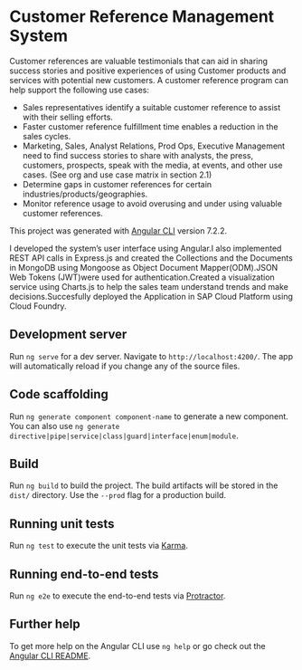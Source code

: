 # Customer Reference Management System
Customer references are valuable testimonials that can aid in sharing success stories and positive experiences of using Customer products and services with potential new customers.  A customer reference program can help support the following use cases:
* Sales representatives identify a suitable customer reference to assist with their selling efforts.
* Faster customer reference fulfillment time enables a reduction in the sales cycles.
* Marketing, Sales, Analyst Relations, Prod Ops, Executive Management need to find success stories to share with analysts,     the press, customers, prospects, speak with the media, at events, and other use cases. (See org and use case matrix in    section 2.1)
* Determine gaps in customer references for certain industries/products/geographies. 
* Monitor reference usage to avoid overusing and under using valuable customer references.

This project was generated with [Angular CLI](https://github.com/angular/angular-cli) version 7.2.2.

I developed the system’s user interface using Angular.I also implemented REST API calls in Express.js and created the Collections and the Documents in MongoDB using Mongoose as Object Document Mapper(ODM).JSON Web Tokens (JWT)were used for authentication.Created a visualization service using Charts.js to help the sales team understand trends and make decisions.Succesfully deployed the Application in SAP Cloud Platform using Cloud Foundry.

## Development server

Run `ng serve` for a dev server. Navigate to `http://localhost:4200/`. The app will automatically reload if you change any of the source files.

## Code scaffolding

Run `ng generate component component-name` to generate a new component. You can also use `ng generate directive|pipe|service|class|guard|interface|enum|module`.

## Build

Run `ng build` to build the project. The build artifacts will be stored in the `dist/` directory. Use the `--prod` flag for a production build.

## Running unit tests

Run `ng test` to execute the unit tests via [Karma](https://karma-runner.github.io).

## Running end-to-end tests

Run `ng e2e` to execute the end-to-end tests via [Protractor](http://www.protractortest.org/).

## Further help

To get more help on the Angular CLI use `ng help` or go check out the [Angular CLI README](https://github.com/angular/angular-cli/blob/master/README.md).
